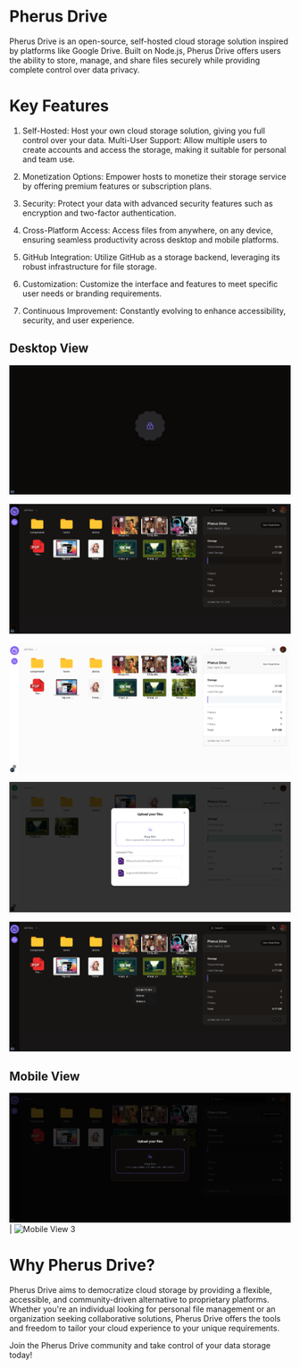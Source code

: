 # Pherus Drive

Pherus Drive is an open-source, self-hosted cloud storage solution inspired by platforms like Google Drive. Built on Node.js, Pherus Drive offers users the ability to store, manage, and share files securely while providing complete control over data privacy.

# Key Features

1. Self-Hosted: Host your own cloud storage solution, giving you full control over your data.
Multi-User Support: Allow multiple users to create accounts and access the storage, making it suitable for personal and team use.

2. Monetization Options: Empower hosts to monetize their storage service by offering premium features or subscription plans.

3. Security: Protect your data with advanced security features such as encryption and two-factor authentication.

4. Cross-Platform Access: Access files from anywhere, on any device, ensuring seamless productivity across desktop and mobile platforms.

5. GitHub Integration: Utilize GitHub as a storage backend, leveraging its robust infrastructure for file storage.

6. Customization: Customize the interface and features to meet specific user needs or branding requirements.

7. Continuous Improvement: Constantly evolving to enhance accessibility, security, and user experience.

## Desktop View

![Desktop View 1](img/1.png)

![Desktop View 2](img/2.png)

![Desktop View 2](img/2.1.png)

![Desktop View 2](img/2.2.png)

![Mobile View 1](img/3.png)

## Mobile View

![Mobile View 2](img/4.png) | ![Mobile View 3](img/5.png)

# Why Pherus Drive?
Pherus Drive aims to democratize cloud storage by providing a flexible, accessible, and community-driven alternative to proprietary platforms. Whether you're an individual looking for personal file management or an organization seeking collaborative solutions, Pherus Drive offers the tools and freedom to tailor your cloud experience to your unique requirements.

Join the Pherus Drive community and take control of your data storage today!